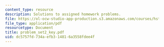 ```yaml
---
content_type: resource
description: Solutions to assigned homework problems.
file: https://ol-ocw-studio-app-production.s3.amazonaws.com/courses/hst-131-introduction-to-neuroscience-fall-2005/dc5757fd734aefb314816a3558fdee4f_problem_set2_key.pdf
file_type: application/pdf
resourcetype: Document
title: problem_set2_key.pdf
uid: dc5757fd-734a-efb3-1481-6a3558fdee4f
---
```

